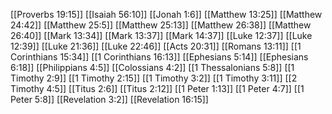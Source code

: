 [[Proverbs 19:15]]
[[Isaiah 56:10]]
[[Jonah 1:6]]
[[Matthew 13:25]]
[[Matthew 24:42]]
[[Matthew 25:5]]
[[Matthew 25:13]]
[[Matthew 26:38]]
[[Matthew 26:40]]
[[Mark 13:34]]
[[Mark 13:37]]
[[Mark 14:37]]
[[Luke 12:37]]
[[Luke 12:39]]
[[Luke 21:36]]
[[Luke 22:46]]
[[Acts 20:31]]
[[Romans 13:11]]
[[1 Corinthians 15:34]]
[[1 Corinthians 16:13]]
[[Ephesians 5:14]]
[[Ephesians 6:18]]
[[Philippians 4:5]]
[[Colossians 4:2]]
[[1 Thessalonians 5:8]]
[[1 Timothy 2:9]]
[[1 Timothy 2:15]]
[[1 Timothy 3:2]]
[[1 Timothy 3:11]]
[[2 Timothy 4:5]]
[[Titus 2:6]]
[[Titus 2:12]]
[[1 Peter 1:13]]
[[1 Peter 4:7]]
[[1 Peter 5:8]]
[[Revelation 3:2]]
[[Revelation 16:15]]
